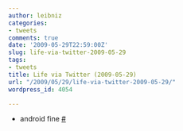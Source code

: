 ```yaml
---
author: leibniz
categories:
- tweets
comments: true
date: '2009-05-29T22:59:00Z'
slug: life-via-twitter-2009-05-29
tags:
- tweets
title: Life via Twitter (2009-05-29)
url: "/2009/05/29/life-via-twitter-2009-05-29/"
wordpress_id: 4054

---
```

* android fine [#](http://twitter.com/leibniz/statuses/1962068700)


